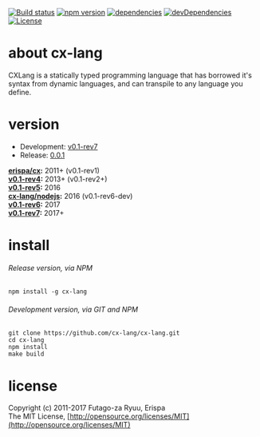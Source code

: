 [![Build status](https://img.shields.io/travis/cx-lang/cx-lang.svg)](https://travis-ci.org/cx-lang/cx-lang)
[![npm version](https://img.shields.io/npm/v/cx-lang.svg)](https://www.npmjs.com/package/cx-lang)
[![dependencies](https://img.shields.io/david/cx-lang/cx-lang.svg)](https://david-dm.org/cx-lang/cx-lang)
[![devDependencies](https://img.shields.io/david/dev/cx-lang/cx-lang.svg)](https://david-dm.org/cx-lang/cx-lang#info=devDependencies)
[![License](https://img.shields.io/badge/license-mit-blue.svg)](https://opensource.org/licenses/MIT)

# about cx-lang

CXLang is a statically typed programming language that has borrowed it's syntax from dynamic languages, and can transpile to any language you define.

# version

- Development: [v0.1-rev7](https://github.com/cx-lang/cx-lang/tree/v0.1-rev7)<br>
- Release:     [0.0.1](https://www.npmjs.com/package/cx-lang)

**[erispa/cx](https://github.com/erispa/cx):** 2011+ (v0.1-rev1)<br>
**[v0.1-rev4](https://github.com/cx-lang/cx-lang/tree/v0.1-rev4):** 2013+ (v0.1-rev2+)<br>
**[v0.1-rev5](https://github.com/cx-lang/cx-lang/tree/v0.1-rev5):** 2016<br>
**[cx-lang/nodejs](https://github.com/cx-lang/nodejs):** 2016 (v0.1-rev6-dev)<br>
**[v0.1-rev6](https://github.com/cx-lang/cx-lang/tree/v0.1-rev6):** 2017<br>
**[v0.1-rev7](https://github.com/cx-lang/cx-lang/tree/v0.1-rev7):** 2017+

# install

###### Release version, via NPM
  
  ```shell
  npm install -g cx-lang
  ```
  
###### Development version, via GIT and NPM
  
  ```shell
  git clone https://github.com/cx-lang/cx-lang.git
  cd cx-lang
  npm install
  make build
  ```

# license

Copyright (c) 2011-2017 Futago-za Ryuu, Erispa<br>
The MIT License, [http://opensource.org/licenses/MIT](http://opensource.org/licenses/MIT)
